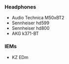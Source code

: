 ### Headphones
- Audio Technica M50xBT2
- Sennheiser hd599
- Sennheiser hd800
- AKG k371-BT
### IEMs
- KZ EDm